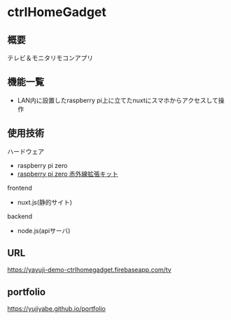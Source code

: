 
# ctrlHomeGadget

## 概要
テレビ＆モニタリモコンアプリ


## 機能一覧
- LAN内に設置したraspberry pi上に立てたnuxtにスマホからアクセスして操作


## 使用技術
ハードウェア
- raspberry pi zero
- [raspberry pi zero 赤外線拡張キット](https://bit-trade-one.co.jp/adrszirs/)	

frontend
- nuxt.js(静的サイト)

backend
- node.js(apiサーバ)


## URL
https://yayuji-demo-ctrlhomegadget.firebaseapp.com/tv


## portfolio
https://yujiyabe.github.io/portfolio


